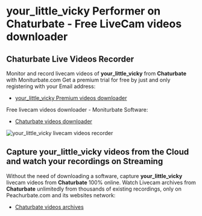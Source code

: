 # your_little_vicky Performer on Chaturbate - Free LiveCam videos downloader

## Chaturbate Live Videos Recorder

Monitor and record livecam videos of **your_little_vicky** from **Chaturbate** with Moniturbate.com
Get a premium trial for free by just and only registering with your Email address:
* [your_little_vicky Premium videos downloader](https://moniturbate.com/request-demo-licence-key.html)

Free livecam videos downloader - Moniturbate Software:
* [Chaturbate videos downloader](https://moniturbate.com/moniturbate-download-software.html)

![your_little_vicky livecam videos recorder](https://peachurnet.com/templates/moniturbate-software.png)


## Capture your_little_vicky videos from the Cloud and watch your recordings on Streaming

Without the need of downloading a software, capture **your_little_vicky** livecam videos from **Chaturbate** 100% online.
Watch Livecam archives from **Chaturbate** unlimitedly from thousands of existing recordings, only on Peachurbate.com and its websites network:
* [Chaturbate videos archives](https://peachurnet.com/)